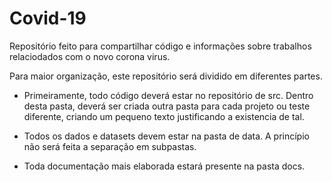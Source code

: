 # Covid-19
Repositório feito para compartilhar código e informações sobre trabalhos relaciodados com o novo corona virus.

Para maior organização, este repositório será dividido em diferentes partes.

* Primeiramente, todo código deverá estar no repositório de src. Dentro desta pasta, deverá ser criada outra pasta para cada projeto ou teste diferente, criando um pequeno texto justificando a existencia de tal.

* Todos os dados e datasets devem estar na pasta de data. A princípio não será feita a separação em subpastas. 

* Toda documentação mais elaborada estará presente na pasta docs.
